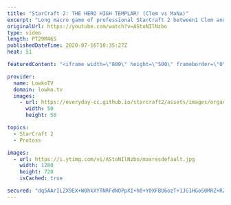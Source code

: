 ```yaml
---
title: "StarCraft 2: THE HERO HIGH TEMPLAR! (Clem vs MaNa)"
excerpt: "Long macro game of professional StarCraft 2 between1 Clem and MaNa. In this Terran versus Protoss the Protoss player opens up with Blink Stalker while transitioning towards High Templar and eventually lots of Colossus production. Terran  plays defensively initially while building up his Marine Marauder"
originalUrl: https://youtube.com/watch?v=AStoNIlNzbo
type: video
length: PT29M46S
publishedDateTime: 2020-07-16T10:35:27Z
heat: 51

featuredContent: "<iframe width=\"800\" height=\"500\" frameborder=\"0\" src=\"https://www.youtube.com/embed/AStoNIlNzbo\" allow=\"accelerometer; autoplay; encrypted-media; gyroscope; picture-in-picture\" allowfullscreen></iframe>"

provider:
  name: LowkoTV
  domain: lowko.tv
  images:
    - url: https://everyday-cc.github.io/starcraft2/assets/images/organizations/lowko.tv-50x50.jpg
      width: 50
      height: 50

topics:
  - StarCraft 2
  - Protoss

images:
  - url: https://i.ytimg.com/vi/AStoNIlNzbo/maxresdefault.jpg
    width: 1280
    height: 720
    isCached: true

secured: "dq5AArILZX9EX+W0hkXYTNRFdNOPpXI+h0+Y0XFBU6ozT+1JG1HGoS0MRZ+RZxb+LB5POZyzmnV/3JWENLtP5SDuk1IUjmkcplceTiBanEGVQe28iAgfXQ+YFb+dICSmqsc5B9iSW6NBx9TyJEC2yZ/QtquyR6vvnhPXgHqFXfMR3PO7gTWx/ML8rJQFihR+6ha3k9a8CGAbHcqHgJreh2RHcB2+eK5YWntYVyHA0SRUcbbb2O012vY8gfydsn63iS9HObGVgYv9vdJOQlGBTTNRYdi99ZP88HLQP/zTCaZIRO/lDWotv4JANHm4e8nDy9wI6fSMiaLsiEVJkyH9JDouj50NiMZGU45aDjC0ZzLVLtQjI6WnNKcltFOWgCfLpsPJSKsfDaHBz85VFwopFXLsSXxEFExlBCOuJLFAvnE=;m4KSNm7D/PmX3GLVT6Ge6w=="
---
```


